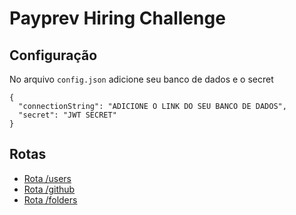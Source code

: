 # Payprev Hiring Challenge

## Configuração

No arquivo `config.json` adicione seu banco de dados e o secret

```
{
  "connectionString": "ADICIONE O LINK DO SEU BANCO DE DADOS",
  "secret": "JWT SECRET"
}
```

## Rotas

- [Rota /users]("./users")
- [Rota /github]("./users-github")
- [Rota /folders]("./folders")